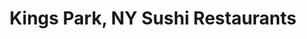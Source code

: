 ---
layout: city
title: Kings Park, NY Sushi Restaurants
permalink: /new-york/kings-park/
stateAbbr: NY
stateName: New York
cityName: Kings Park

---